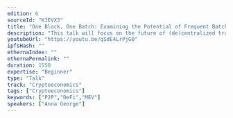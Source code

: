 ```yaml
---
edition: 6
sourceId: "K3EVX3"
title: "One Block, One Batch: Examining the Potential of Frequent Batch Auctions in Ethereum"
description: "This talk will focus on the future of (de)centralized trading, and examine how frequent batch auctions can revolutionize existing market economics by bringing fairness and protection to Ethereum’s various stakeholders. We will review why Ethereum would benefit from a global batch settlement layer, touching on MEV and unfair pricing of CFMMs."
youtubeUrl: "https://youtu.be/qSdE4LrPjG0"
ipfsHash: ""
ethernaIndex: ""
ethernaPermalink: ""
duration: 1550
expertise: "Beginner"
type: "Talk"
track: "Cryptoeconomics"
tags: ["Cryptoeconomics"]
keywords: ["P2P","DeFi","MEV"]
speakers: ["Anna George"]
---
```

